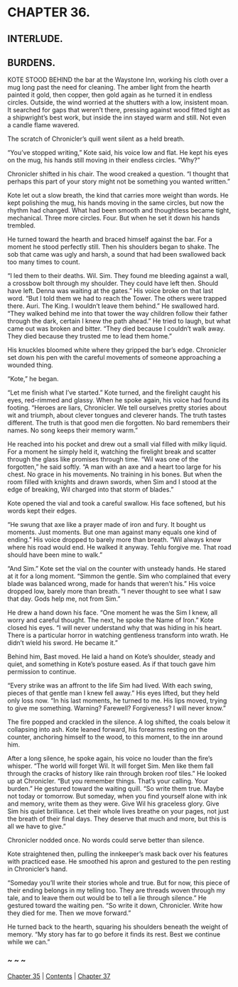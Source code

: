# CHAPTER 36.

## INTERLUDE.

## BURDENS.


KOTE STOOD BEHIND the bar at the Waystone Inn, working his cloth over a mug long past the need for cleaning. The amber light from the hearth painted it gold, then copper, then gold again as he turned it in endless circles. Outside, the wind worried at the shutters with a low, insistent moan. It searched for gaps that weren’t there, pressing against wood fitted tight as a shipwright’s best work, but inside the inn stayed warm and still. Not even a candle flame wavered.  

The scratch of Chronicler’s quill went silent as a held breath.  

“You’ve stopped writing,” Kote said, his voice low and flat. He kept his eyes on the mug, his hands still moving in their endless circles. “Why?”  

Chronicler shifted in his chair. The wood creaked a question. “I thought that perhaps this part of your story might not be something you wanted written.”  

Kote let out a slow breath, the kind that carries more weight than words. He kept polishing the mug, his hands moving in the same circles, but now the rhythm had changed. What had been smooth and thoughtless became tight, mechanical. Three more circles. Four. But when he set it down his hands trembled.  

He turned toward the hearth and braced himself against the bar. For a moment he stood perfectly still. Then his shoulders began to shake. The sob that came was ugly and harsh, a sound that had been swallowed back too many times to count.  

“I led them to their deaths. Wil. Sim. They found me bleeding against a wall, a crossbow bolt through my shoulder. They could have left then. Should have left. Denna was waiting at the gates.” His voice broke on that last word. “But I told them we had to reach the Tower. The others were trapped there. Auri. The King. I wouldn’t leave them behind.” He swallowed hard. “They walked behind me into that tower the way children follow their father through the dark, certain I knew the path ahead.” He tried to laugh, but what came out was broken and bitter. “They died because I couldn’t walk away. They died because they trusted me to lead them home.”  

His knuckles bloomed white where they gripped the bar’s edge. Chronicler set down his pen with the careful movements of someone approaching a wounded thing.  

“Kote,” he began.  

“Let me finish what I’ve started.” Kote turned, and the firelight caught his eyes, red-rimmed and glassy. When he spoke again, his voice had found its footing. “Heroes are liars, Chronicler. We tell ourselves pretty stories about wit and triumph, about clever tongues and cleverer hands. The truth tastes different. The truth is that good men die forgotten. No bard remembers their names. No song keeps their memory warm.”  

He reached into his pocket and drew out a small vial filled with milky liquid. For a moment he simply held it, watching the firelight break and scatter through the glass like promises through time. “Wil was one of the forgotten,” he said softly. “A man with an axe and a heart too large for his chest. No grace in his movements. No training in his bones. But when the room filled with knights and drawn swords, when Sim and I stood at the edge of breaking, Wil charged into that storm of blades.”  

Kote opened the vial and took a careful swallow. His face softened, but his words kept their edges.  

“He swung that axe like a prayer made of iron and fury. It bought us moments. Just moments. But one man against many equals one kind of ending.” His voice dropped to barely more than breath. “Wil always knew where his road would end. He walked it anyway. Tehlu forgive me. That road should have been mine to walk.”  

“And Sim.” Kote set the vial on the counter with unsteady hands. He stared at it for a long moment. “Simmon the gentle. Sim who complained that every blade was balanced wrong, made for hands that weren’t his.” His voice dropped low, barely more than breath. “I never thought to see what I saw that day. Gods help me, not from Sim.”  

He drew a hand down his face. “One moment he was the Sim I knew, all worry and careful thought. The next, he spoke the Name of Iron.” Kote closed his eyes. “I will never understand why that was hiding in his heart. There is a particular horror in watching gentleness transform into wrath. He didn’t wield his sword. He became it.”  

Behind him, Bast moved. He laid a hand on Kote’s shoulder, steady and quiet, and something in Kote’s posture eased. As if that touch gave him permission to continue.  

“Every strike was an affront to the life Sim had lived. With each swing, pieces of that gentle man I knew fell away.” His eyes lifted, but they held only loss now. “In his last moments, he turned to me. His lips moved, trying to give me something. Warning? Farewell? Forgiveness? I will never know.”  

The fire popped and crackled in the silence. A log shifted, the coals below it collapsing into ash. Kote leaned forward, his forearms resting on the counter, anchoring himself to the wood, to this moment, to the inn around him.  

After a long silence, he spoke again, his voice no louder than the fire’s whisper. “The world will forget Wil. It will forget Sim. Men like them fall through the cracks of history like rain through broken roof tiles.” He looked up at Chronicler. “But you remember things. That’s your calling. Your burden.” He gestured toward the waiting quill. “So write them true. Maybe not today or tomorrow. But someday, when you find yourself alone with ink and memory, write them as they were. Give Wil his graceless glory. Give Sim his quiet brilliance. Let their whole lives breathe on your pages, not just the breath of their final days. They deserve that much and more, but this is all we have to give.”  

Chronicler nodded once. No words could serve better than silence.  

Kote straightened then, pulling the innkeeper’s mask back over his features with practiced ease. He smoothed his apron and gestured to the pen resting in Chronicler’s hand.  

“Someday you’ll write their stories whole and true. But for now, this piece of their ending belongs in my telling too. They are threads woven through my tale, and to leave them out would be to tell a lie through silence.” He gestured toward the waiting pen. “So write it down, Chronicler. Write how they died for me. Then we move forward.”  

He turned back to the hearth, squaring his shoulders beneath the weight of memory. “My story has far to go before it finds its rest. Best we continue while we can.”  

### ~ ~ ~

[Chapter 35](CHAPTER_35.md) | [Contents](Contents.md) | [Chapter 37](CHAPTER_37.md)
